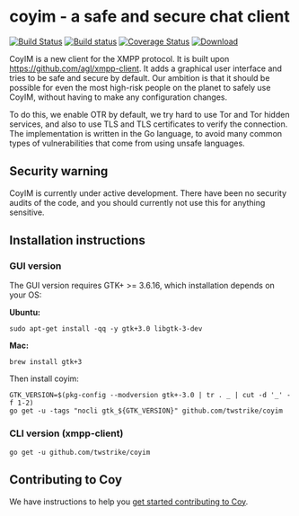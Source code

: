 # coyim - a safe and secure chat client

[![Build Status](https://travis-ci.org/twstrike/coyim.svg?branch=master)](https://travis-ci.org/twstrike/coyim)
[![Build status](https://ci.appveyor.com/api/projects/status/hcmdu0qtlcljq19v?svg=true)](https://ci.appveyor.com/project/tcz001/coyim)
[![Coverage Status](https://coveralls.io/repos/twstrike/coyim/badge.svg?branch=master&service=github)](https://coveralls.io/github/twstrike/coyim?branch=master)
[ ![Download](https://api.bintray.com/packages/twstrike/coyim/coyim-bin/images/download.svg)
](https://bintray.com/twstrike/coyim/coyim-bin/_latestVersion#files)

CoyIM is a new client for the XMPP protocol. It is built upon https://github.com/agl/xmpp-client. It adds a graphical user interface and tries to be safe and secure by default. Our ambition is that it should be possible for even the most high-risk people on the planet to safely use CoyIM, without having to make any configuration changes.

To do this, we enable OTR by default, we try hard to use Tor and Tor hidden services, and also to use TLS and TLS certificates to verify the connection. The implementation is written in the Go language, to avoid many common types of vulnerabilities that come from using unsafe languages.

## Security warning

CoyIM is currently under active development. There have been no security audits of the code, and you should currently not use this for anything sensitive.

## Installation instructions

### GUI version

The GUI version requires GTK+ >= 3.6.16, which installation depends on your OS:

**Ubuntu:**

	sudo apt-get install -qq -y gtk+3.0 libgtk-3-dev

**Mac:**

	brew install gtk+3

Then install coyim:

```
GTK_VERSION=$(pkg-config --modversion gtk+-3.0 | tr . _ | cut -d '_' -f 1-2)
go get -u -tags "nocli gtk_${GTK_VERSION}" github.com/twstrike/coyim
```

### CLI version (xmpp-client)

```
go get -u github.com/twstrike/coyim
```

## Contributing to Coy

We have instructions to help you [get started contributing to
Coy](CONTRIBUTING.md).

